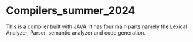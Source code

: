 # Compilers_summer_2024
This is a compiler built with JAVA. it has four main parts namely the Lexical Analyzer, Parser, semantic analyzer and code generation.

